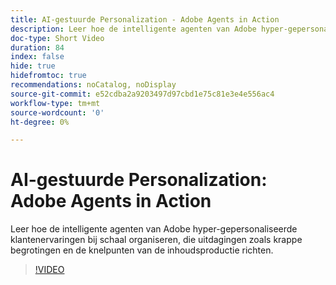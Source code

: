 ```yaml
---
title: AI-gestuurde Personalization - Adobe Agents in Action
description: Leer hoe de intelligente agenten van Adobe hyper-gepersonaliseerde klantenervaringen bij schaal organiseren, die uitdagingen zoals krappe begrotingen en de knelpunten van de inhoudsproductie richten.
doc-type: Short Video
duration: 84
index: false
hide: true
hidefromtoc: true
recommendations: noCatalog, noDisplay
source-git-commit: e52cdba2a9203497d97cbd1e75c81e3e4e556ac4
workflow-type: tm+mt
source-wordcount: '0'
ht-degree: 0%

---
```



# AI-gestuurde Personalization: Adobe Agents in Action

Leer hoe de intelligente agenten van Adobe hyper-gepersonaliseerde klantenervaringen bij schaal organiseren, die uitdagingen zoals krappe begrotingen en de knelpunten van de inhoudsproductie richten.

<!-- 72_S653_3442539_83_aidriven-personalization-adobe-agents-in-action -->
>[!VIDEO](https://video.tv.adobe.com/v/3460119/?learn=on&enablevpops=true&captions=dut)
